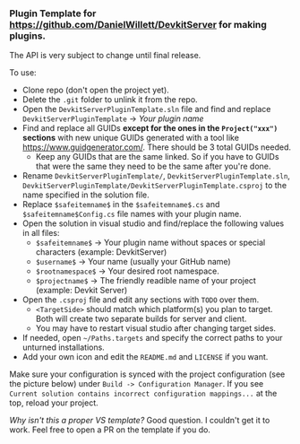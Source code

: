### Plugin Template for https://github.com/DanielWillett/DevkitServer for making plugins.

The API is very subject to change until final release.

To use:
* Clone repo (don't open the project yet).
* Delete the `.git` folder to unlink it from the repo.
* Open the `DevkitServerPluginTemplate.sln` file and find and replace `DevkitServerPluginTemplate` -> *Your plugin name*
* Find and replace all GUIDs **except for the ones in the `Project("xxx")` sections** with new unique GUIDs generated with a tool like https://www.guidgenerator.com/. There should be 3 total GUIDs needed.
  * Keep any GUIDs that are the same linked. So if you have to GUIDs that were the same they need to be the same after you're done.
* Rename `DevkitServerPluginTemplate/`,  `DevkitServerPluginTemplate.sln`, `DevkitServerPluginTemplate/DevkitServerPluginTemplate.csproj` to the name specified in the solution file.
* Replace `$safeitemname$` in the `$safeitemname$.cs` and `$safeitemname$Config.cs` file names with your plugin name.
* Open the solution in visual studio and find/replace the following values in all files:
  * `$safeitemname$` -> Your plugin name without spaces or special characters (example: DevkitServer)
  * `$username$` -> Your name (usually your GitHub name)
  * `$rootnamespace$` -> Your desired root namespace.
  * `$projectname$` -> The friendly readible name of your project (example: Devkit Server)
* Open the `.csproj` file and edit any sections with `TODO` over them.
  * `<TargetSide>` should match which platform(s) you plan to target. Both will create two separate builds for server and client.
  * You may have to restart visual studio after changing target sides.
* If needed, open `~/Paths.targets` and specify the correct paths to your unturned installations.
* Add your own icon and edit the `README.md` and `LICENSE` if you want.

Make sure your configuration is synced with the project configuration (see the picture below) under `Build -> Configuration Manager`.
If you see `Current solution contains incorrect configuration mappings...` at the top, reload your project.

*Why isn't this a proper VS template?* Good question. I couldn't get it to work. Feel free to open a PR on the template if you do.
